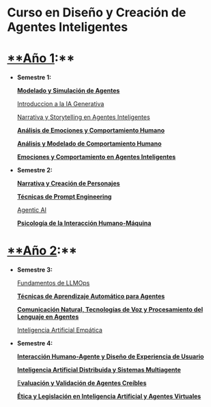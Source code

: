 # Curso en Diseño y Creación de Agentes Inteligentes

# [**Año 1](https://www.udemy.com/course/draft/5855762/?instructorPreviewMode=guest):**

- **Semestre 1:**
    
    [**Modelado y Simulación de Agentes**](Curso%20en%20Disen%CC%83o%20y%20Creacio%CC%81n%20de%20Agentes%20Inteligent%20ba26b1f31cd04c82a1420fd72c7112c2/Modelado%20y%20Simulacio%CC%81n%20de%20Agentes%20f89b66069aa140cf8682b8598bfaa94a.md)
    
    [Introduccion a la IA Generativa](Curso%20en%20Disen%CC%83o%20y%20Creacio%CC%81n%20de%20Agentes%20Inteligent%20ba26b1f31cd04c82a1420fd72c7112c2/Introduccion%20a%20la%20IA%20Generativa%205b20e57ce42a472995addf1a55c405c4.md)
    
    [Narrativa y Storytelling en Agentes Inteligentes](Curso%20en%20Disen%CC%83o%20y%20Creacio%CC%81n%20de%20Agentes%20Inteligent%20ba26b1f31cd04c82a1420fd72c7112c2/Narrativa%20y%20Storytelling%20en%20Agentes%20Inteligentes%2072caa39b2bb245bfaa3150364cc85b3a.md)
    
    [**Análisis de Emociones y Comportamiento Humano**](Curso%20en%20Disen%CC%83o%20y%20Creacio%CC%81n%20de%20Agentes%20Inteligent%20ba26b1f31cd04c82a1420fd72c7112c2/Ana%CC%81lisis%20de%20Emociones%20y%20Comportamiento%20Humano%201c91a156aa3b4968a3e608292165e72b.md)
    
    [ **Análisis y Modelado de Comportamiento Humano**](Curso%20en%20Disen%CC%83o%20y%20Creacio%CC%81n%20de%20Agentes%20Inteligent%20ba26b1f31cd04c82a1420fd72c7112c2/Ana%CC%81lisis%20y%20Modelado%20de%20Comportamiento%20Humano%20d02fa296c1484c37aa7ad7f06876d585.md)
    
    [**Emociones y Comportamiento en Agentes Inteligentes**](Curso%20en%20Disen%CC%83o%20y%20Creacio%CC%81n%20de%20Agentes%20Inteligent%20ba26b1f31cd04c82a1420fd72c7112c2/Emociones%20y%20Comportamiento%20en%20Agentes%20Inteligentes%20c5338e3d6f5e4c6f97b634e639f15fa8.md)
    
- **Semestre 2:**
    
    [**Narrativa y Creación de Personajes** ](Curso%20en%20Disen%CC%83o%20y%20Creacio%CC%81n%20de%20Agentes%20Inteligent%20ba26b1f31cd04c82a1420fd72c7112c2/Narrativa%20y%20Creacio%CC%81n%20de%20Personajes%20e6f8509f86a749bb91fa1d209493f816.md)
    
    [**Técnicas de Prompt Engineering**](Curso%20en%20Disen%CC%83o%20y%20Creacio%CC%81n%20de%20Agentes%20Inteligent%20ba26b1f31cd04c82a1420fd72c7112c2/Te%CC%81cnicas%20de%20Prompt%20Engineering%2011eb5c7e4a184cde99c9d02c50c1dabf.md)
    
    [
    Agentic AI](Curso%20en%20Disen%CC%83o%20y%20Creacio%CC%81n%20de%20Agentes%20Inteligent%20ba26b1f31cd04c82a1420fd72c7112c2/Agentic%20AI%205aff32c5c2234316954c4272829108d4.md)
    
    [**Psicología de la Interacción Humano-Máquina**](Curso%20en%20Disen%CC%83o%20y%20Creacio%CC%81n%20de%20Agentes%20Inteligent%20ba26b1f31cd04c82a1420fd72c7112c2/Psicologi%CC%81a%20de%20la%20Interaccio%CC%81n%20Humano-Ma%CC%81quina%20daab2ae4bd784961b267eef35aaae409.md)
    

# [**Año 2](https://www.udemy.com/course/draft/5856402/?instructorPreviewMode=guest):**

- **Semestre 3:**
    
    [
    Fundamentos de LLMOps](Curso%20en%20Disen%CC%83o%20y%20Creacio%CC%81n%20de%20Agentes%20Inteligent%20ba26b1f31cd04c82a1420fd72c7112c2/Fundamentos%20de%20LLMOps%20a578a6eac09c451483edd7928857b737.md)
    
    [**Técnicas de Aprendizaje Automático para Agentes**](Curso%20en%20Disen%CC%83o%20y%20Creacio%CC%81n%20de%20Agentes%20Inteligent%20ba26b1f31cd04c82a1420fd72c7112c2/Te%CC%81cnicas%20de%20Aprendizaje%20Automa%CC%81tico%20para%20Agentes%208e09a06126134b5aa693878846c963b5.md)
    
    [**Comunicación Natural, Tecnologías de Voz y Procesamiento del Lenguaje en Agentes**](Curso%20en%20Disen%CC%83o%20y%20Creacio%CC%81n%20de%20Agentes%20Inteligent%20ba26b1f31cd04c82a1420fd72c7112c2/Comunicacio%CC%81n%20Natural,%20Tecnologi%CC%81as%20de%20Voz%20y%20Proce%209ca4bf499bf84ff098024e55def970f4.md)
    
    [Inteligencia Artificial Empática](Curso%20en%20Disen%CC%83o%20y%20Creacio%CC%81n%20de%20Agentes%20Inteligent%20ba26b1f31cd04c82a1420fd72c7112c2/Inteligencia%20Artificial%20Empa%CC%81tica%20b1dd4b3ca650412c82cb0d03dc24874b.md)
    
- **Semestre 4:**
    
    [**Interacción Humano-Agente y Diseño de Experiencia de Usuario**](Curso%20en%20Disen%CC%83o%20y%20Creacio%CC%81n%20de%20Agentes%20Inteligent%20ba26b1f31cd04c82a1420fd72c7112c2/Interaccio%CC%81n%20Humano-Agente%20y%20Disen%CC%83o%20de%20Experienci%20208e054d239e44e8ab8b356caf2ac126.md)
    
    [**Inteligencia Artificial Distribuida y Sistemas Multiagente**](Curso%20en%20Disen%CC%83o%20y%20Creacio%CC%81n%20de%20Agentes%20Inteligent%20ba26b1f31cd04c82a1420fd72c7112c2/Inteligencia%20Artificial%20Distribuida%20y%20Sistemas%20Mul%20c0e49e5e8a5048c1bb1e138b49783326.md)
    
    [E**valuación y Validación de Agentes Creíbles**](Curso%20en%20Disen%CC%83o%20y%20Creacio%CC%81n%20de%20Agentes%20Inteligent%20ba26b1f31cd04c82a1420fd72c7112c2/Evaluacio%CC%81n%20y%20Validacio%CC%81n%20de%20Agentes%20Crei%CC%81bles%20465dff4b04b342f199a5a0b0059e5d60.md)
    
    [**Ética y Legislación en Inteligencia Artificial y Agentes Virtuales**](Curso%20en%20Disen%CC%83o%20y%20Creacio%CC%81n%20de%20Agentes%20Inteligent%20ba26b1f31cd04c82a1420fd72c7112c2/E%CC%81tica%20y%20Legislacio%CC%81n%20en%20Inteligencia%20Artificial%20y%2049725b2fa97043b1acb3ba248c48ad3d.md)
